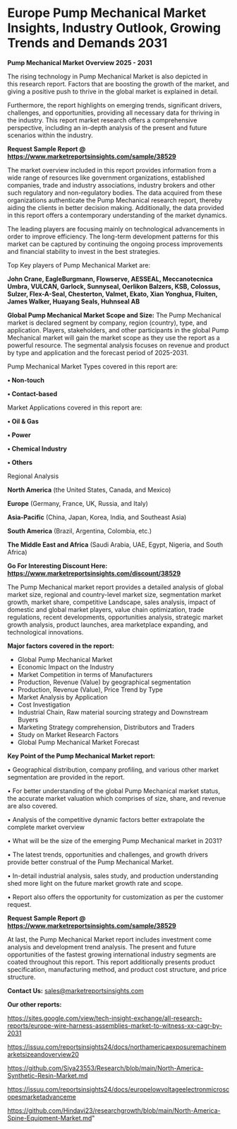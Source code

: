 # Europe Pump Mechanical Market Insights, Industry Outlook, Growing Trends and Demands 2031

<Strong> Pump Mechanical Market Overview 2025 - 2031</strong>

The rising technology in Pump Mechanical Market is also depicted in this research report. Factors that are boosting the growth of the market, and giving a positive push to thrive in the global market is explained in detail.

Furthermore, the report highlights on emerging trends, significant drivers, challenges, and opportunities, providing all necessary data for thriving in the industry. This report market research offers a comprehensive perspective, including an in-depth analysis of the present and future scenarios within the industry.

<strong>Request Sample Report @ <a href=https://www.marketreportsinsights.com/sample/38529>https://www.marketreportsinsights.com/sample/38529</a></strong>

The market overview included in this report provides information from a wide range of resources like government organizations, established companies, trade and industry associations, industry brokers and other such regulatory and non-regulatory bodies. The data acquired from these organizations authenticate the Pump Mechanical research report, thereby aiding the clients in better decision making. Additionally, the data provided in this report offers a contemporary understanding of the market dynamics.

The leading players are focusing mainly on technological advancements in order to improve efficiency. The long-term development patterns for this market can be captured by continuing the ongoing process improvements and financial stability to invest in the best strategies.

Top Key players of Pump Mechanical Market are:

<strong>John Crane, EagleBurgmann, Flowserve, AESSEAL, Meccanotecnica Umbra, VULCAN, Garlock, Sunnyseal, Oerlikon Balzers, KSB, Colossus, Sulzer, Flex-A-Seal, Chesterton, Valmet, Ekato, Xian Yonghua, Fluiten, James Walker, Huayang Seals, Huhnseal AB</strong>

<strong><b>Global Pump Mechanical Market Scope and Size:</b></strong>
The Pump Mechanical market is declared segment by company, region (country), type, and application. Players, stakeholders, and other participants in the global Pump Mechanical market will gain the market scope as they use the report as a powerful resource. The segmental analysis focuses on revenue and product by type and application and the forecast period of 2025-2031.

Pump Mechanical Market Types covered in this report are:

<strong>•  Non-touch

•  Contact-based</strong>

Market Applications covered in this report are:

<strong>•  Oil & Gas

•  Power

•  Chemical Industry

•  Others</strong> 

Regional Analysis

<strong>North America</strong> (the United States, Canada, and Mexico)

<strong>Europe</strong> (Germany, France, UK, Russia, and Italy)

<strong>Asia-Pacific</strong> (China, Japan, Korea, India, and Southeast Asia)

<strong>South America</strong> (Brazil, Argentina, Colombia, etc.)

<strong>The Middle East and Africa</strong> (Saudi Arabia, UAE, Egypt, Nigeria, and South Africa)

<strong>Go For Interesting Discount Here: <a href=https://www.marketreportsinsights.com/discount/38529>https://www.marketreportsinsights.com/discount/38529</a></strong>

The Pump Mechanical market report provides a detailed analysis of global market size, regional and country-level market size, segmentation market growth, market share, competitive Landscape, sales analysis, impact of domestic and global market players, value chain optimization, trade regulations, recent developments, opportunities analysis, strategic market growth analysis, product launches, area marketplace expanding, and technological innovations.

<strong><b>Major factors covered in the report:</b></strong>
<ul>
  <li>Global Pump Mechanical Market </li>
  <li>Economic Impact on the Industry</li>
  <li>Market Competition in terms of Manufacturers</li>
  <li>Production, Revenue (Value) by geographical segmentation</li>
  <li>Production, Revenue (Value), Price Trend by Type</li>
  <li>Market Analysis by Application</li>
  <li>Cost Investigation</li>
  <li>Industrial Chain, Raw material sourcing strategy and Downstream Buyers</li>
  <li>Marketing Strategy comprehension, Distributors and Traders</li>
  <li>Study on Market Research Factors</li>
  <li>Global Pump Mechanical Market Forecast</li>
</ul>

<strong><b>Key Point of the Pump Mechanical Market report:</b></strong>

• Geographical distribution, company profiling, and various other market segmentation are provided in the report.

• For better understanding of the global Pump Mechanical market status, the accurate market valuation which comprises of size, share, and revenue are also covered.

• Analysis of the competitive dynamic factors better extrapolate the complete market overview

• What will be the size of the emerging Pump Mechanical market in 2031?

• The latest trends, opportunities and challenges, and growth drivers provide better construal of the Pump Mechanical Market.

• In-detail industrial analysis, sales study, and production understanding shed more light on the future market growth rate and scope.

• Report also offers the opportunity for customization as per the customer request.

<strong>Request Sample Report @ <a href=https://www.marketreportsinsights.com/sample/38529>https://www.marketreportsinsights.com/sample/38529</a></strong>

At last, the Pump Mechanical Market report includes investment come analysis and development trend analysis. The present and future opportunities of the fastest growing international industry segments are coated throughout this report. This report additionally presents product specification, manufacturing method, and product cost structure, and price structure.

<strong>Contact Us:</strong>
sales@marketreportsinsights.com

<strong>Our other reports:</strong>

<a href=https://sites.google.com/view/tech-insight-exchange/all-research-reports/europe-wire-harness-assemblies-market-to-witness-xx-cagr-by-2031>https://sites.google.com/view/tech-insight-exchange/all-research-reports/europe-wire-harness-assemblies-market-to-witness-xx-cagr-by-2031</a>

<a href=https://issuu.com/reportsinsights24/docs/northamericaexposuremachinemarketsizeandoverview20>https://issuu.com/reportsinsights24/docs/northamericaexposuremachinemarketsizeandoverview20</a>

<a href=https://github.com/Siya23553/Research/blob/main/North-America-Synthetic-Resin-Market.md>https://github.com/Siya23553/Research/blob/main/North-America-Synthetic-Resin-Market.md</a>

<a href=https://issuu.com/reportsinsights24/docs/europelowvoltageelectronmicroscopesmarketadvanceme>https://issuu.com/reportsinsights24/docs/europelowvoltageelectronmicroscopesmarketadvanceme</a>

<a href=https://github.com/Hindavi23/researchgrowth/blob/main/North-America-Spine-Equipment-Market.md>https://github.com/Hindavi23/researchgrowth/blob/main/North-America-Spine-Equipment-Market.md</a>"
